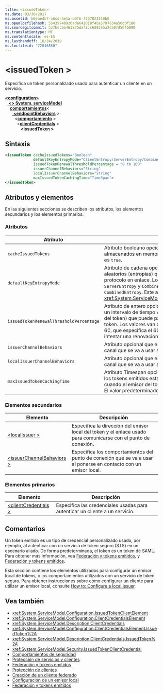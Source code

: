 ```yaml
---
title: <issuedToken>
ms.date: 03/30/2017
ms.assetid: b6eae4b7-a6cd-4e1a-b0f6-f407022550b0
ms.openlocfilehash: 56439748926ada642018f48a5787634a50d0f180
ms.sourcegitcommit: 337bdc5a463875daf2cc6883e5a2da97d56f5000
ms.translationtype: MT
ms.contentlocale: es-ES
ms.lasthandoff: 10/24/2019
ms.locfileid: "72846860"
---
```

# <a name="issuedtoken"></a>\<issuedToken >
Especifica un token personalizado usado para autenticar un cliente en un servicio.  
  
[ **\<configuration>** ](../configuration-element.md)\
&nbsp;&nbsp;[ **\<> System. serviceModel**](system-servicemodel.md)\
&nbsp;&nbsp;&nbsp;&nbsp;[**comportamientos**](behaviors.md)\<\
&nbsp;&nbsp;&nbsp;&nbsp;&nbsp;&nbsp;[ **\<endpointBehaviors**](endpointbehaviors.md) >\
&nbsp;&nbsp;&nbsp;&nbsp;&nbsp;&nbsp;&nbsp;&nbsp;\<[**comportamiento**](behavior-of-endpointbehaviors.md) >\
&nbsp;&nbsp;&nbsp;&nbsp;&nbsp;&nbsp;&nbsp;&nbsp;&nbsp;&nbsp;\<[**clientCredentials**](clientcredentials.md) >\
&nbsp;&nbsp;&nbsp;&nbsp;&nbsp;&nbsp;&nbsp;&nbsp;&nbsp;&nbsp;&nbsp;&nbsp; **\<issuedToken >**  
  
## <a name="syntax"></a>Sintaxis  
  
```xml  
<issuedToken cacheIssuedTokens="Boolean"
             defaultKeyEntropyMode="ClientEntropy/ServerEntropy/CombinedEntropy"
             issuedTokenRenewalThresholdPercentage = "0 to 100"
             issuerChannelBehaviors="String"
             localIssuerChannelBehaviors="String"
             maxIssuedTokenCachingTime="TimeSpan">
</issuedToken>
```  
  
## <a name="attributes-and-elements"></a>Atributos y elementos  
 En las siguientes secciones se describen los atributos, los elementos secundarios y los elementos primarios.  
  
### <a name="attributes"></a>Atributos  
  
|Atributo|Descripción|  
|---------------|-----------------|  
|`cacheIssuedTokens`|Atributo booleano opcional que especifica si los tokens están almacenados en memoria caché. De manera predeterminada, es `true`.|  
|`defaultKeyEntropyMode`|Atributo de cadena opcional que especifica los valores aleatorios (entropías) que se usan para las operaciones del protocolo en enlace. Los valores incluyen `ClientEntropy`, `ServerEntropy` y `CombinedEntropy`. El valor predeterminado es `CombinedEntropy`. Este atributo es del tipo <xref:System.ServiceModel.Security.SecurityKeyEntropyMode>.|  
|`issuedTokenRenewalThresholdPercentage`|Atributo de entero opcional que especifica el porcentaje de un intervalo de tiempo válido (proporcionado por el emisor del token) que puede pasar antes de que se renueve un token. Los valores van de 0 a 100. El valor predeterminado es 60, que especifica el 60% de los pasos de tiempo antes de intentar una renovación.|  
|`issuerChannelBehaviors`|Atributo opcional que especifica los comportamientos del canal que se va a usar al comunicar con el emisor.|  
|`localIssuerChannelBehaviors`|Atributo opcional que especifica los comportamientos del canal que se va a usar al comunicar con el emisor local.|  
|`maxIssuedTokenCachingTime`|Atributo Timespan opcional que especifica la duración que los tokens emitidos están almacenados en memoria caché cuando el emisor del token (un STS) no especifica una hora. El valor predeterminado es "10675199.02:48:05.4775807".|  
  
### <a name="child-elements"></a>Elementos secundarios  
  
|Elemento|Descripción|  
|-------------|-----------------|  
|[\<localIssuer >](localissuer.md)|Especifica la dirección del emisor local del token y el enlace usado para comunicarse con el punto de conexión.|  
|[\<issuerChannelBehaviors >](issuerchannelbehaviors-element.md)|Especifica los comportamientos del punto de conexión que se va a usar al ponerse en contacto con un emisor local.|  
  
### <a name="parent-elements"></a>Elementos primarios  
  
|Elemento|Descripción|  
|-------------|-----------------|  
|[\<clientCredentials >](clientcredentials.md)|Especifica las credenciales usadas para autenticar un cliente a un servicio.|  
  
## <a name="remarks"></a>Comentarios  
 Un token emitido es un tipo de credencial personalizado usado, por ejemplo, al autenticar con un servicio de token seguro (STS) en un escenario aliado. De forma predeterminada, el token es un token de SAML. Para obtener más información, vea [Federación y tokens emitidos](../../../wcf/feature-details/federation-and-issued-tokens.md), y [Federación y tokens emitidos](../../../wcf/feature-details/federation-and-issued-tokens.md).  
  
 Esta sección contiene los elementos utilizados para configurar un emisor local de tokens, o los comportamientos utilizados con un servicio de token seguro. Para obtener instrucciones sobre cómo configurar un cliente para utilizar un emisor local, consulte [How to: Configure a local issuer](../../../wcf/feature-details/how-to-configure-a-local-issuer.md).  
  
## <a name="see-also"></a>Vea también

- <xref:System.ServiceModel.Configuration.IssuedTokenClientElement>
- <xref:System.ServiceModel.Configuration.ClientCredentialsElement>
- <xref:System.ServiceModel.Description.ClientCredentials>
- <xref:System.ServiceModel.Configuration.ClientCredentialsElement.IssuedToken%2A>
- <xref:System.ServiceModel.Description.ClientCredentials.IssuedToken%2A>
- <xref:System.ServiceModel.Security.IssuedTokenClientCredential>
- [Comportamientos de seguridad](../../../wcf/feature-details/security-behaviors-in-wcf.md)
- [Protección de servicios y clientes](../../../wcf/feature-details/securing-services-and-clients.md)
- [Federación y tokens emitidos](../../../wcf/feature-details/federation-and-issued-tokens.md)
- [Protección de clientes](../../../wcf/securing-clients.md)
- [Creación de un cliente federado](../../../wcf/feature-details/how-to-create-a-federated-client.md)
- [Configuración de un emisor local](../../../wcf/feature-details/how-to-configure-a-local-issuer.md)
- [Federación y tokens emitidos](../../../wcf/feature-details/federation-and-issued-tokens.md)
